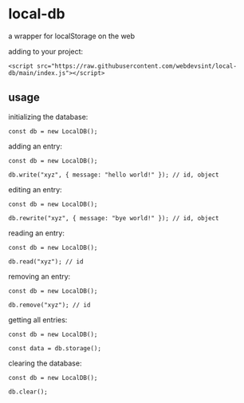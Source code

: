 # local-db
a wrapper for localStorage on the web

adding to your project:
```
<script src="https://raw.githubusercontent.com/webdevsint/local-db/main/index.js"></script>
```

## usage
initializing the database:
```
const db = new LocalDB();
```

adding an entry:
```
const db = new LocalDB();

db.write("xyz", { message: "hello world!" }); // id, object
```

editing an entry:
```
const db = new LocalDB();

db.rewrite("xyz", { message: "bye world!" }); // id, object
```

reading an entry:
```
const db = new LocalDB();

db.read("xyz"); // id
```

removing an entry:
```
const db = new LocalDB();

db.remove("xyz"); // id
```

getting all entries:
```
const db = new LocalDB();

const data = db.storage();
```

clearing the database:
```
const db = new LocalDB();

db.clear();
```
